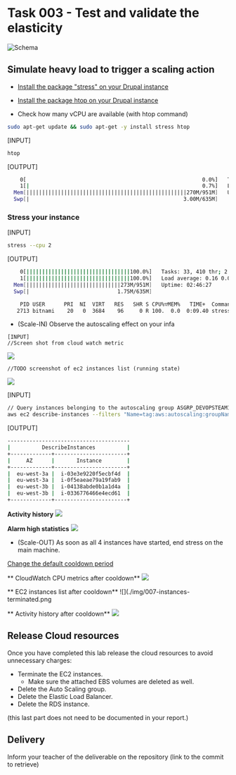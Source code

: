 # Task 003 - Test and validate the elasticity

![Schema](./img/CLD_AWS_INFA.PNG)


## Simulate heavy load to trigger a scaling action

* [Install the package "stress" on your Drupal instance](https://www.geeksforgeeks.org/linux-stress-command-with-examples/)

* [Install the package htop on your Drupal instance](https://www.geeksforgeeks.org/htop-command-in-linux-with-examples/)

* Check how many vCPU are available (with htop command)

```bash
sudo apt-get update && sudo apt-get -y install stress htop
```

\[INPUT\]

```bash
htop
```

\[OUTPUT\]

```bash
    0[                                                        0.0%]   Tasks: 30, 410 thr; 1 running
    1[|                                                       0.7%]   Load average: 0.01 0.01 0.00 
  Mem[|||||||||||||||||||||||||||||||||||||||||||||||||||270M/951M]   Uptime: 01:56:51
  Swp[|                                                 3.00M/635M]
```

### Stress your instance

\[INPUT\]

```bash
stress --cpu 2
```

[OUTPUT]

```bash
    0[|||||||||||||||||||||||||||||||||100.0%]   Tasks: 33, 410 thr; 2 running
    1[|||||||||||||||||||||||||||||||||100.0%]   Load average: 0.16 0.03 0.01 
  Mem[||||||||||||||||||||||||||||||273M/951M]   Uptime: 02:46:27
  Swp[|                            1.75M/635M]

    PID USER      PRI  NI  VIRT   RES   SHR S CPU%▽MEM%   TIME+  Command
   2713 bitnami    20   0  3684    96     0 R 100.  0.0  0:09.40 stress --cpu 2
```

* (Scale-IN) Observe the autoscaling effect on your infa

```
[INPUT]
//Screen shot from cloud watch metric
```
![](./img/002-cloud-watch-cpu.png)

```
//TODO screenshot of ec2 instances list (running state)
```
![](./img/003-instances.png)

\[INPUT\]

```bash
// Query instances belonging to the autoscaling group ASGRP_DEVOPSTEAM18
aws ec2 describe-instances --filters "Name=tag:aws:autoscaling:groupName,Values=ASGRP_DEVOPSTEAM18" --query "Reservations[*].Instances[*].{Instance:InstanceId,AZ:Placement.AvailabilityZone}" --output table
```

\[OUTPUT\]
```bash
---------------------------------------
|          DescribeInstances          |
+-------------+-----------------------+
|     AZ      |       Instance        |
+-------------+-----------------------+
|  eu-west-3a |  i-03e3e9220f5ecbf4d  |
|  eu-west-3a |  i-0f5eaeae79a19fab9  |
|  eu-west-3b |  i-04138abde0b1a1d4a  |
|  eu-west-3b |  i-0336776466e4ecd61  |
+-------------+-----------------------+
```

**Activity history**
![](./img/004-asg-activity-history.png)

**Alarm high statistics**
![](./img/005-alarmhigh-stats.png)

* (Scale-OUT) As soon as all 4 instances have started, end stress on the main machine.

[Change the default cooldown period](https://docs.aws.amazon.com/autoscaling/ec2/userguide/ec2-auto-scaling-scaling-cooldowns.html)

** CloudWatch CPU metrics after cooldown**
![](./img/006-cloud-watch-cpu-2.png)

** EC2 instances list after cooldown**
![](./img/007-instances-terminated.png

** Activity history after cooldown**
![](./img/008-asg-activity-history-2.png)

## Release Cloud resources

Once you have completed this lab release the cloud resources to avoid
unnecessary charges:

* Terminate the EC2 instances.
    * Make sure the attached EBS volumes are deleted as well.
* Delete the Auto Scaling group.
* Delete the Elastic Load Balancer.
* Delete the RDS instance.

(this last part does not need to be documented in your report.)

## Delivery

Inform your teacher of the deliverable on the repository (link to the commit to retrieve)